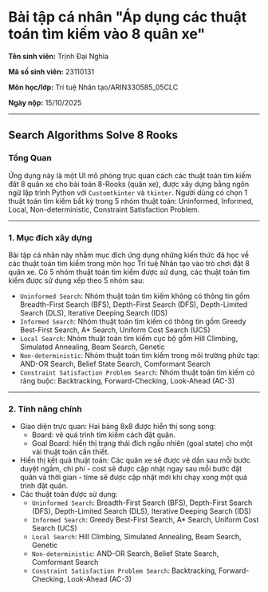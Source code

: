 # Bài tập cá nhân "Áp dụng các thuật toán tìm kiếm vào 8 quân xe"
**Tên sinh viên:** Trịnh Đại Nghĩa

**Mã số sinh viên:** 23110131

**Môn học/lớp:** Trí tuệ Nhân tạo/ARIN330585_05CLC

**Ngày nộp:** 15/10/2025

---
## Search Algorithms Solve 8 Rooks

### Tổng Quan

Ứng dụng này là một UI mô phỏng trực quan cách các thuật toán tìm kiếm đăt 8 quân xe cho bài toán 8-Rooks (quân xe), được xây dựng bằng ngôn ngữ lập trình Python với `Customtkinter` và `tkinter`.
Người dùng có chọn 1 thuật toán tìm kiếm bất kỳ trong 5 nhóm thuật toán: Uninformed, Informed, Local, Non-deterministic, Constraint Satisfaction Problem.

---

### 1. Mục đích xây dựng

Bài tập cá nhân này nhằm mục đích ứng dụng những kiến thức đã học về các thuật toán tìm kiếm trong môn học Trí tuệ Nhân tạo vào trò chơi đặt 8 quân xe.
Có 5 nhóm thuật toán tìm kiếm được sử dụng, các thuật toán tìm kiếm được sử dụng xếp theo 5 nhóm sau: 

- `Uninformed Search`: Nhóm thuật toán tìm kiếm không có thông tin gồm Breadth-First Search (BFS), Depth-First Search (DFS), Depth-Limited Search (DLS), Iterative Deeping Search (IDS)
- `Informed Search`: Nhóm thuật toán tìm kiếm có thông tin gồm Greedy Best-First Search, A* Search, Uniform Cost Search (UCS)
- `Local Search`: Nhóm thuật toán tìm kiếm cục bộ gồm Hill Climbing, Simulated Annealing, Beam Search, Genetic
- `Non-deterministic`: Nhóm thuật toán tìm kiếm trong môi trường phức tạp: AND-OR Search, Belief State Search, Comformant Search
- `Constraint Satisfaction Problem Search`: Nhóm thuật toán tìm kiếm có ràng buộc: Backtracking, Forward-Checking, Look-Ahead (AC-3)

---

### 2. Tính năng chính

- Giao diện trực quan: Hai bảng 8x8 được hiển thị song song:
  -   Board: vẽ quá trình tìm kiếm cách đặt quân.
  -   Goal Board: hiển thị trạng thái đích ngẫu nhiên (goal state) cho một vài thuật toán cần thiết.
- Hiển thị kết quả thuật toán:
  Các quân xe sẽ được vẽ dần sau mỗi bước duyệt ngầm, chi phí - cost sẽ được cập nhật ngay sau mỗi bước đặt quân và thời gian - time sẽ được cập nhật mới khi chạy xong một quá trình đặt quân.
- Các thuật toán được sử dụng:
  - `Uninformed Search`: Breadth-First Search (BFS), Depth-First Search (DFS), Depth-Limited Search (DLS), Iterative Deeping Search (IDS)
  - `Informed Search`: Greedy Best-First Search, A* Search, Uniform Cost Search (UCS)
  - `Local Search`: Hill Climbing, Simulated Annealing, Beam Search, Genetic
  - `Non-deterministic`: AND-OR Search, Belief State Search, Comformant Search
  - `Constraint Satisfaction Problem Search`: Backtracking, Forward-Checking, Look-Ahead (AC-3)


